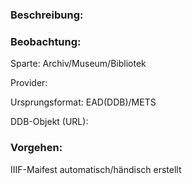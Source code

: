 ### Beschreibung: 

### Beobachtung:


Sparte: Archiv/Museum/Bibliotek

Provider: 

Ursprungsformat: EAD(DDB)/METS

DDB-Objekt (URL): 


### Vorgehen:
IIIF-Maifest automatisch/händisch erstellt
